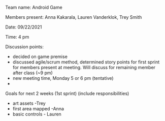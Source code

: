 Team name: Android Game

Members present:  Anna Kakarala, Lauren Vanderklok, Trey Smith

Date: 09/22/2021

Time: 4 pm

Discussion points: 

* decided on game premise
* discussed agile/scrum method, determined story points for first sprint for members present at meeting.  Will discuss for remaining member after class (~9 pm)
* new meeting time, Monday 5 or 6 pm (tentative)
*

Goals for next 2 weeks (1st sprint) (include responsibilities)

* art assets -Trey
* first area mapped -Anna
* basic controls - Lauren
